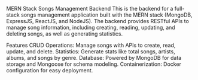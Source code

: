 MERN Stack Songs Management Backend
This is the backend for a full-stack songs management application built with the MERN stack (MongoDB, ExpressJS, ReactJS, and NodeJS). The backend provides RESTful APIs to manage song information, including creating, reading, updating, and deleting songs, as well as generating statistics.

Features
CRUD Operations: Manage songs with APIs to create, read, update, and delete.
Statistics: Generate stats like total songs, artists, albums, and songs by genre.
Database: Powered by MongoDB for data storage and Mongoose for schema modeling.
Containerization: Docker configuration for easy deployment.